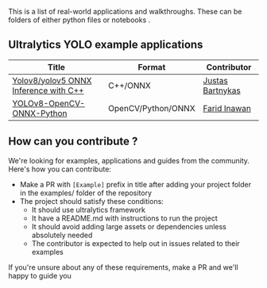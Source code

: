 This is a list of real-world applications and walkthroughs. These can be folders of either python files or notebooks .

## Ultralytics YOLO example applications

| Title                                                           | Format             | Contributor                                         |
|-----------------------------------------------------------------|--------------------|-----------------------------------------------------|
| [Yolov8/yolov5 ONNX Inference with C++](./Yolov8_CPP_Inference) | C++/ONNX           | [Justas Bartnykas](https://github.com/JustasBart)   |
| [YOLOv8-OpenCV-ONNX-Python](./YOLOv8-OpenCV-ONNX-Python)        | OpenCV/Python/ONNX | [Farid Inawan](https://github.com/frdteknikelektro) |

## How can you contribute ?

We're looking for examples, applications and guides from the community. Here's how you can contribute:

- Make a PR with `[Example]` prefix in title after adding your project folder in the examples/ folder of the repository
- The project should satisfy these conditions:
  - It should use ultralytics framework
  - It have a README.md with instructions to run the project
  - It should avoid adding large assets or dependencies unless absolutely needed
  - The contributor is expected to help out in issues related to their examples

If you're unsure about any of these requirements, make a PR and we'll happy to guide you
